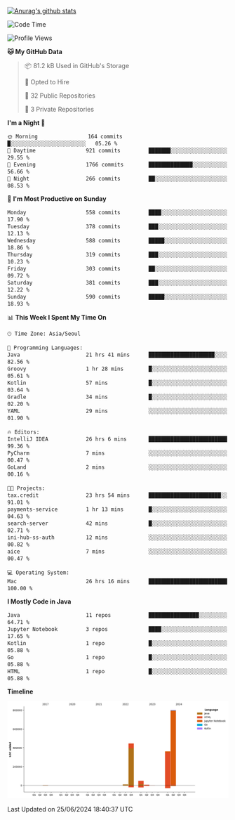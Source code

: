 [![Anurag's github stats](https://github-readme-stats.vercel.app/api?username=hajubal)](https://github.com/anuraghazra/github-readme-stats)

<!--START_SECTION:waka-->
![Code Time](http://img.shields.io/badge/Code%20Time-52%20hrs%2043%20mins-blue)

![Profile Views](http://img.shields.io/badge/Profile%20Views-0-blue)

**🐱 My GitHub Data** 

> 📦 81.2 kB Used in GitHub's Storage 
 > 
> 💼 Opted to Hire
 > 
> 📜 32 Public Repositories 
 > 
> 🔑 3 Private Repositories 
 > 
**I'm a Night 🦉** 

```text
🌞 Morning                164 commits         █░░░░░░░░░░░░░░░░░░░░░░░░   05.26 % 
🌆 Daytime                921 commits         ███████░░░░░░░░░░░░░░░░░░   29.55 % 
🌃 Evening                1766 commits        ██████████████░░░░░░░░░░░   56.66 % 
🌙 Night                  266 commits         ██░░░░░░░░░░░░░░░░░░░░░░░   08.53 % 
```
📅 **I'm Most Productive on Sunday** 

```text
Monday                   558 commits         ████░░░░░░░░░░░░░░░░░░░░░   17.90 % 
Tuesday                  378 commits         ███░░░░░░░░░░░░░░░░░░░░░░   12.13 % 
Wednesday                588 commits         █████░░░░░░░░░░░░░░░░░░░░   18.86 % 
Thursday                 319 commits         ███░░░░░░░░░░░░░░░░░░░░░░   10.23 % 
Friday                   303 commits         ██░░░░░░░░░░░░░░░░░░░░░░░   09.72 % 
Saturday                 381 commits         ███░░░░░░░░░░░░░░░░░░░░░░   12.22 % 
Sunday                   590 commits         █████░░░░░░░░░░░░░░░░░░░░   18.93 % 
```


📊 **This Week I Spent My Time On** 

```text
🕑︎ Time Zone: Asia/Seoul

💬 Programming Languages: 
Java                     21 hrs 41 mins      █████████████████████░░░░   82.56 % 
Groovy                   1 hr 28 mins        █░░░░░░░░░░░░░░░░░░░░░░░░   05.61 % 
Kotlin                   57 mins             █░░░░░░░░░░░░░░░░░░░░░░░░   03.64 % 
Gradle                   34 mins             █░░░░░░░░░░░░░░░░░░░░░░░░   02.20 % 
YAML                     29 mins             ░░░░░░░░░░░░░░░░░░░░░░░░░   01.90 % 

🔥 Editors: 
IntelliJ IDEA            26 hrs 6 mins       █████████████████████████   99.36 % 
PyCharm                  7 mins              ░░░░░░░░░░░░░░░░░░░░░░░░░   00.47 % 
GoLand                   2 mins              ░░░░░░░░░░░░░░░░░░░░░░░░░   00.16 % 

🐱‍💻 Projects: 
tax.credit               23 hrs 54 mins      ███████████████████████░░   91.01 % 
payments-service         1 hr 13 mins        █░░░░░░░░░░░░░░░░░░░░░░░░   04.63 % 
search-server            42 mins             █░░░░░░░░░░░░░░░░░░░░░░░░   02.71 % 
ini-hub-ss-auth          12 mins             ░░░░░░░░░░░░░░░░░░░░░░░░░   00.82 % 
aice                     7 mins              ░░░░░░░░░░░░░░░░░░░░░░░░░   00.47 % 

💻 Operating System: 
Mac                      26 hrs 16 mins      █████████████████████████   100.00 % 
```

**I Mostly Code in Java** 

```text
Java                     11 repos            ████████████████░░░░░░░░░   64.71 % 
Jupyter Notebook         3 repos             ████░░░░░░░░░░░░░░░░░░░░░   17.65 % 
Kotlin                   1 repo              █░░░░░░░░░░░░░░░░░░░░░░░░   05.88 % 
Go                       1 repo              █░░░░░░░░░░░░░░░░░░░░░░░░   05.88 % 
HTML                     1 repo              █░░░░░░░░░░░░░░░░░░░░░░░░   05.88 % 
```



**Timeline**

![Lines of Code chart](https://raw.githubusercontent.com/hajubal/hajubal/main/assets/bar_graph.png)


 Last Updated on 25/06/2024 18:40:37 UTC
<!--END_SECTION:waka-->